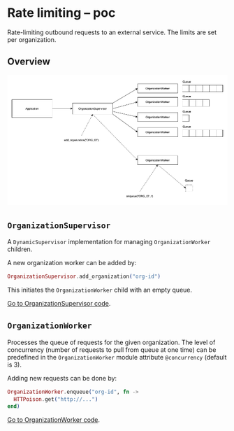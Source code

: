 # Rate limiting – poc

Rate-limiting outbound requests to an external service. The limits are set per organization.

## Overview

![Overview](./docs/overview.png)


## `OrganizationSupervisor`

A `DynamicSupervisor` implementation for managing `OrganizationWorker` children.

A new organization worker can be added by:

```elixir
OrganizationSupervisor.add_organization("org-id")
```

This initiates the `OrganizationWorker` child with an empty queue.

[Go to OrganizationSupervisor code](./lib/sender/organization_supervisor.ex).


## `OrganizationWorker`

Processes the queue of requests for the given organization. The level of concurrency (number of requests to pull from queue at one time) can be predefined in the `OrganizationWorker` module attribute `@concurrency` (default is 3).

Adding new requests can be done by:

```elixir
OrganizationWorker.enqueue("org-id", fn ->
  HTTPoison.get("http://...")
end)
```

[Go to OrganizationWorker code](./lib/sender/organization_worker.ex).
